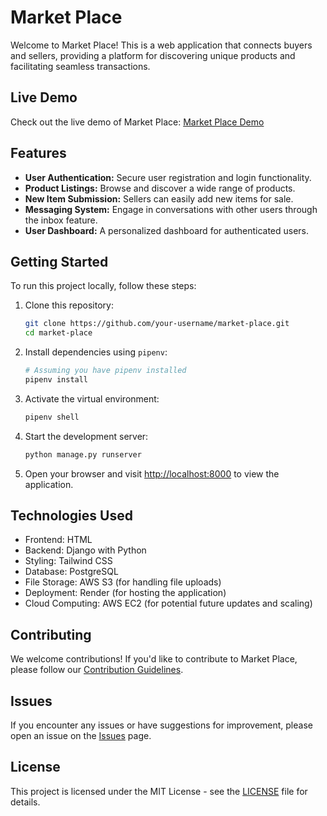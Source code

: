 # Market Place

Welcome to Market Place! This is a web application that connects buyers and sellers, providing a platform for discovering unique products and facilitating seamless transactions.

## Live Demo

Check out the live demo of Market Place: [Market Place Demo](https://market-place-8hq1.onrender.com/)

## Features

- **User Authentication:** Secure user registration and login functionality.
- **Product Listings:** Browse and discover a wide range of products.
- **New Item Submission:** Sellers can easily add new items for sale.
- **Messaging System:** Engage in conversations with other users through the inbox feature.
- **User Dashboard:** A personalized dashboard for authenticated users.

## Getting Started

To run this project locally, follow these steps:

1. Clone this repository:

    ```bash
    git clone https://github.com/your-username/market-place.git
    cd market-place
    ```

2. Install dependencies using `pipenv`:

    ```bash
    # Assuming you have pipenv installed
    pipenv install
    ```

3. Activate the virtual environment:

    ```bash
    pipenv shell
    ```

4. Start the development server:

    ```bash
    python manage.py runserver
    ```

4. Open your browser and visit [http://localhost:8000](http://localhost:8000) to view the application.

## Technologies Used

- Frontend: HTML
- Backend: Django with Python
- Styling: Tailwind CSS
- Database: PostgreSQL
- File Storage: AWS S3 (for handling file uploads)
- Deployment: Render (for hosting the application)
- Cloud Computing: AWS EC2 (for potential future updates and scaling)

## Contributing

We welcome contributions! If you'd like to contribute to Market Place, please follow our [Contribution Guidelines](CONTRIBUTING.md).

## Issues

If you encounter any issues or have suggestions for improvement, please open an issue on the [Issues](https://github.com/your-username/market-place/issues) page.

## License

This project is licensed under the MIT License - see the [LICENSE](LICENSE) file for details.
